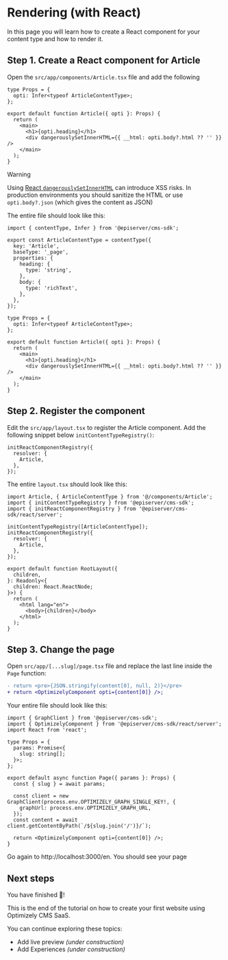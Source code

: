 # Rendering (with React)

In this page you will learn how to create a React component for your content type and how to render it.

## Step 1. Create a React component for Article

Open the `src/app/components/Article.tsx` file and add the following

```tsx
type Props = {
  opti: Infer<typeof ArticleContentType>;
};

export default function Article({ opti }: Props) {
  return (
    <main>
      <h1>{opti.heading}</h1>
      <div dangerouslySetInnerHTML={{ __html: opti.body?.html ?? '' }} />
    </main>
  );
}
```

> [!WARNING]
> Using [React `dangerouslySetInnerHTML`](https://legacy.reactjs.org/docs/dom-elements.html#dangerouslysetinnerhtml) can introduce XSS risks. In production environments you should sanitize the HTML or use `opti.body?.json` (which gives the content as JSON)

The entire file should look like this:

```tsx
import { contentType, Infer } from '@episerver/cms-sdk';

export const ArticleContentType = contentType({
  key: 'Article',
  baseType: '_page',
  properties: {
    heading: {
      type: 'string',
    },
    body: {
      type: 'richText',
    },
  },
});

type Props = {
  opti: Infer<typeof ArticleContentType>;
};

export default function Article({ opti }: Props) {
  return (
    <main>
      <h1>{opti.heading}</h1>
      <div dangerouslySetInnerHTML={{ __html: opti.body?.html ?? '' }} />
    </main>
  );
}
```

## Step 2. Register the component

Edit the `src/app/layout.tsx` to register the Article component. Add the following snippet below `initContentTypeRegistry()`:

```tsx
initReactComponentRegistry({
  resolver: {
    Article,
  },
});
```

The entire `layout.tsx` should look like this:

```tsx
import Article, { ArticleContentType } from '@/components/Article';
import { initContentTypeRegistry } from '@episerver/cms-sdk';
import { initReactComponentRegistry } from '@episerver/cms-sdk/react/server';

initContentTypeRegistry([ArticleContentType]);
initReactComponentRegistry({
  resolver: {
    Article,
  },
});

export default function RootLayout({
  children,
}: Readonly<{
  children: React.ReactNode;
}>) {
  return (
    <html lang="en">
      <body>{children}</body>
    </html>
  );
}
```

## Step 3. Change the page

Open `src/app/[...slug]/page.tsx` file and replace the last line inside the `Page` function:

```diff
- return <pre>{JSON.stringify(content[0], null, 2)}</pre>
+ return <OptimizelyComponent opti={content[0]} />;
```

Your entire file should look like this:

```tsx
import { GraphClient } from '@episerver/cms-sdk';
import { OptimizelyComponent } from '@episerver/cms-sdk/react/server';
import React from 'react';

type Props = {
  params: Promise<{
    slug: string[];
  }>;
};

export default async function Page({ params }: Props) {
  const { slug } = await params;

  const client = new GraphClient(process.env.OPTIMIZELY_GRAPH_SINGLE_KEY!, {
    graphUrl: process.env.OPTIMIZELY_GRAPH_URL,
  });
  const content = await client.getContentByPath(`/${slug.join('/')}/`);

  return <OptimizelyComponent opti={content[0]} />;
}
```

Go again to http://localhost:3000/en. You should see your page

## Next steps

You have finished 🎉!

This is the end of the tutorial on how to create your first website using Optimizely CMS SaaS.

You can continue exploring these topics:

- Add live preview _(under construction)_
- Add Experiences _(under construction)_
